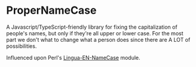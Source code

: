 # ProperNameCase

A Javascript/TypeScript-friendly library for fixing the capitalization of people's names, but only if they're all upper or lower case. For the most part we don't what to change what a person does since there are A LOT of possibilities.

Influenced upon Perl's [Lingua-EN-NameCase](https://metacpan.org/pod/Lingua::EN::NameCase) module.
